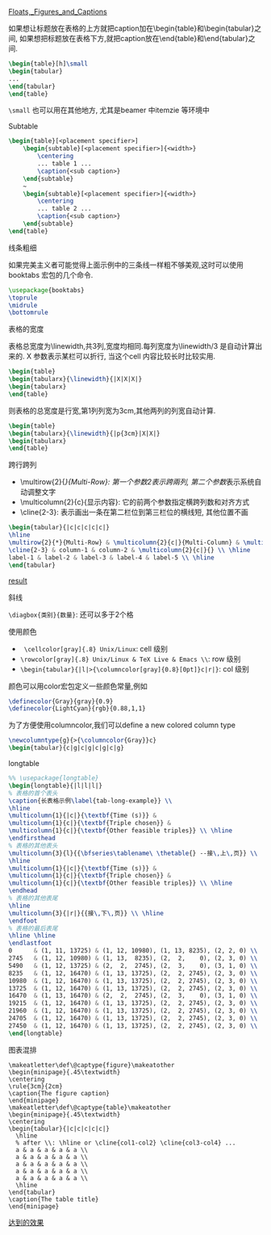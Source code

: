 [Floats,_Figures_and_Captions](http://en.wikibooks.org/wiki/LaTeX/Floats,_Figures_and_Captions)

如果想让标题放在表格的上方就把caption加在\begin{table}和\begin{tabular}之间,
如果想把标题放在表格下方,就把caption放在\end{table}和\end{tabular}之间.

```latex
\begin{table}[h]\small 
\begin{tabular}
...
\end{tabular}
\end{table}
```
`\small` 也可以用在其他地方, 尤其是beamer 中itemzie 等环境中

Subtable
```latex
\begin{table}[<placement specifier>]
    \begin{subtable}[<placement specifier>]{<width>}
        \centering
        ... table 1 ...
        \caption{<sub caption>}
    \end{subtable}
    ~
    \begin{subtable}[<placement specifier>]{<width>}
        \centering
        ... table 2 ...
        \caption{<sub caption>}
    \end{subtable}
\end{table}
```

线条粗细

如果完美主义者可能觉得上面示例中的三条线一样粗不够美观,这时可以使用booktabs 宏包的几个命令.
```latex
\usepackage{booktabs}
\toprule
\midrule
\bottomrule
```

表格的宽度

表格总宽度为\linewidth,共3列,宽度均相同.每列宽度为\linewidth/3 是自动计算出来的.
X 参数表示某栏可以折行, 当这个cell 内容比较长时比较实用.
```latex
\begin{table}
\begin{tabularx}{\linewidth}{|X|X|X|}
\begin{tabularx}
\end{table}
```
则表格的总宽度是行宽,第1列列宽为3cm,其他两列的列宽自动计算.
```latex
\begin{table}
\begin{tabularx}{\linewidth}{|p{3cm}|X|X|}
\begin{tabularx}
\end{table}
```

跨行跨列

- \multirow{2}{*}{Multi-Row}: 第一个参数2表示跨兩列, 第二个参数*表示系统自动调整文字
- \multicolumn{2}{c}{显示内容}: 它的前两个参数指定横跨列数和对齐方式
- \cline{2-3}: 表示画出一条在第二栏位到第三栏位的横线短, 其他位置不画

```latex
\begin{tabular}{|c|c|c|c|c|}
\hline
\multirow{2}{*}{Multi-Row} & \multicolumn{2}{c|}{Multi-Column} & \multicolumn{2}{c|}{\multirow{2}{*}{Multi-Row and Col}} \\
\cline{2-3} & column-1 & column-2 & \multicolumn{2}{c|}{} \\ \hline
label-1 & label-2 & label-3 & label-4 & label-5 \\ \hline
\end{tabular}
```
[result]()

斜线

`\diagbox{类别}{数量}`: 还可以多于2个格

使用颜色

- ` \cellcolor[gray]{.8} Unix/Linux`: cell 级别
- `\rowcolor[gray]{.8} Unix/Linux & TeX Live & Emacs \\`: row 级别
- `\begin{tabular}{|l|>{\columncolor[gray]{0.8}[0pt]}c|r|}`: col 级别

颜色可以用color宏包定义一些颜色常量,例如
```latex
\definecolor{Gray}{gray}{0.9}
\definecolor{LightCyan}{rgb}{0.88,1,1}
```
为了方便使用columncolor,我们可以define a new colored column type
```latex
\newcolumntype{g}{>{\columncolor{Gray}}c}
\begin{tabular}{c|g|c|g|c|g|c|g}
```

longtable
```latex
%% \usepackage{longtable}
\begin{longtable}{|l|l|l|}
% 表格的首个表头
\caption{长表格示例\label{tab-long-example}} \\
\hline
\multicolumn{1}{|c|}{\textbf{Time (s)}} &
\multicolumn{1}{c|}{\textbf{Triple chosen}} &
\multicolumn{1}{c|}{\textbf{Other feasible triples}} \\ \hline
\endfirsthead
% 表格的其他表头
\multicolumn{3}{l}{{\bfseries\tablename\ \thetable{} --接\,上\,页}} \\
\hline
\multicolumn{1}{|c|}{\textbf{Time (s)}} &
\multicolumn{1}{c|}{\textbf{Triple chosen}} &
\multicolumn{1}{c|}{\textbf{Other feasible triples}} \\ \hline
\endhead
% 表格的其他表尾
\hline
\multicolumn{3}{|r|}{{接\,下\,页}} \\ \hline
\endfoot
% 表格的最后表尾
\hline \hline
\endlastfoot
0      & (1, 11, 13725) & (1, 12, 10980), (1, 13, 8235), (2, 2, 0) \\
2745   & (1, 12, 10980) & (1, 13,  8235), (2,  2,    0), (2, 3, 0) \\
5490   & (1, 12, 13725) & (2,  2,  2745), (2,  3,    0), (3, 1, 0) \\
8235   & (1, 12, 16470) & (1, 13, 13725), (2,  2, 2745), (2, 3, 0) \\
10980  & (1, 12, 16470) & (1, 13, 13725), (2,  2, 2745), (2, 3, 0) \\
13725  & (1, 12, 16470) & (1, 13, 13725), (2,  2, 2745), (2, 3, 0) \\
16470  & (1, 13, 16470) & (2,  2,  2745), (2,  3,    0), (3, 1, 0) \\
19215  & (1, 12, 16470) & (1, 13, 13725), (2,  2, 2745), (2, 3, 0) \\
21960  & (1, 12, 16470) & (1, 13, 13725), (2,  2, 2745), (2, 3, 0) \\
24705  & (1, 12, 16470) & (1, 13, 13725), (2,  2, 2745), (2, 3, 0) \\
27450  & (1, 12, 16470) & (1, 13, 13725), (2,  2, 2745), (2, 3, 0) \\
\end{longtable}
```

图表混排
```
\makeatletter\def\@captype{figure}\makeatother
\begin{minipage}{.45\textwidth}
\centering
\rule{3cm}{2cm}
\caption{The figure caption}
\end{minipage}
\makeatletter\def\@captype{table}\makeatother
\begin{minipage}{.45\textwidth}
\centering
\begin{tabular}{|c|c|c|c|c|}
  \hline
  % after \\: \hline or \cline{col1-col2} \cline{col3-col4} ...
  a & a & a & a & a \\
  a & a & a & a & a \\
  a & a & a & a & a \\
  a & a & a & a & a \\
  a & a & a & a & a \\
  \hline
\end{tabular}
\caption{The table title}
\end{minipage}
```
[达到的效果](http://photo.blog.sina.com.cn/list/blogpic.php?pid=5e16f1774ae896b1696df&bid=5e16f1770102dxz2&uid=1578561911)


